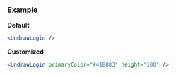 ### Example

**Default**
```jsx
<UndrawLogin />
```

**Customized**
```jsx
<UndrawLogin primaryColor="#41B883" height="100" />
```
